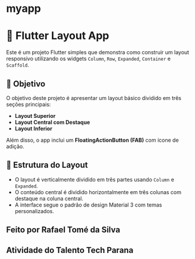 # myapp

# 📱 Flutter Layout App

Este é um projeto Flutter simples que demonstra como construir um layout responsivo utilizando os widgets `Column`, `Row`, `Expanded`, `Container` e `Scaffold`.

## 🎯 Objetivo

O objetivo deste projeto é apresentar um layout básico dividido em três seções principais:
- **Layout Superior**
- **Layout Central com Destaque**
- **Layout Inferior**

Além disso, o app inclui um **FloatingActionButton (FAB)** com ícone de adição.

## 🧱 Estrutura do Layout

- O layout é verticalmente dividido em três partes usando `Column` e `Expanded`.
- O conteúdo central é dividido horizontalmente em três colunas com destaque na coluna central.
- A interface segue o padrão de design Material 3 com temas personalizados.

## Feito por Rafael Tomé da Silva
## Atividade do Talento Tech Parana
